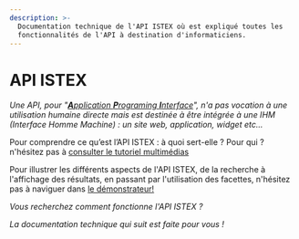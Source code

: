 ```yaml
---
description: >-
  Documentation technique de l'API ISTEX où est expliqué toutes les
  fonctionnalités de l'API à destination d'informaticiens.
---
```


# API ISTEX

_Une API, pour "_[_**A**pplication **P**rograming **I**nterface_](https://fr.wikipedia.org/wiki/Interface_de_programmation)_", n'a pas vocation à une utilisation humaine directe mais est destinée à être intégrée à une IHM \(Interface Homme Machine\) : un site web, application, widget etc..._

Pour comprendre ce qu’est l’API ISTEX : à quoi sert-elle ? Pour qui ? n'hésitez pas à [consulter le tutoriel multimédias](https://istex-tutorial.data.istex.fr/ark:/67375/Q05-8VVLWKK7-4)     

Pour illustrer les différents aspects de l'API ISTEX, de la recherche à l'affichage des résultats, en passant par l'utilisation des facettes, n'hésitez pas à naviguer dans [le démonstrateur! ](http://demo.istex.fr/)

_Vous recherchez comment fonctionne l'API  ISTEX ?_ 

_La documentation technique qui suit est faite pour vous !_

